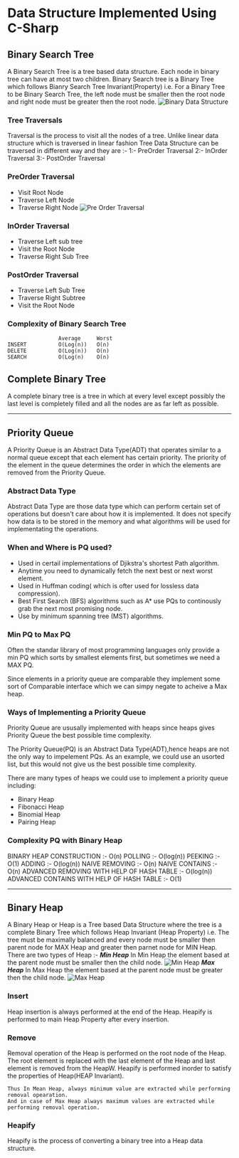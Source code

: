 # Data Structure Implemented Using C-Sharp

## Binary Search Tree 
A Binary Search Tree is a tree based data structure. Each node in binary tree can have at most two children.
Binary Search tree is a Binary Tree which follows Bianry Search Tree Invariant(Property) i.e. For a Binary Tree
to be Binary Search Tree, the left node must be smaller then the root node and right node must be greater then 
the root node.
![Binary Data Structure](https://www.guru99.com/images/1/020820_0600_BinarySearc1.png)

### Tree Traversals
Traversal is the process to visit all the nodes of a tree.
Unlike linear data structure which is traversed in linear fashion
Tree Data Structure can be traversed in different way and they
are :-
1:- PreOrder Traversal
2:- InOrder Traversal
3:- PostOrder Traversal

### PreOrder Traversal
 - Visit Root Node
 - Traverse Left Node
 - Traverse Right Node
 ![Pre Order Traversal](https://austingwalters.com/wp-content/uploads/2014/10/binary-tree-1-pre-order.gif)

### InOrder Traversal
 - Traverse Left sub tree
 - Visit the Root Node
 - Traverse Right Sub Tree

### PostOrder Traversal
  - Traverse Left Sub Tree
  - Traverse Right Subtree
  - Visit the Root Node

### Complexity of Binary Search Tree
                    Average     Worst
    INSERT          O(Log(n))   O(n)
    DELETE          O(Log(n))   O(n)
    SEARCH          O(Log(n)    O(n)

## Complete Binary Tree
A complete binary tree is a tree in which at every level except possibly the last level is completely filled and all the nodes are as far left as possible.

---


## **Priority Queue**
A Priority Queue is an Abstract Data Type(ADT) that operates similar to a normal queue except that each element has certain priority. The priority of the element in the queue determines the order in which the elements are removed from the Priority Queue.

### Abstract Data Type 
Abstract Data Type are those data type which can perform certain set of operations but doesn't care about how it is implemented. It does not specify how data is to be stored in the memory and what algorithms will be used for implementating the operations.

### When and Where is PQ used?
- Used in certail implementations of Djikstra's shortest Path algorithm.
- Anytime you need to dynamically fetch the next best or next worst element.
- Used in Huffman coding( which is ofter used for lossless data compression).
- Best First Search (BFS) algorithms such as A* use PQs to continously grab the next most promising node.
- Use by minimum spanning tree (MST) algorithms.
 
### Min PQ to Max PQ
Often the standar library of most programming languages only provide a min PQ which sorts by smallest elements first, but sometimes we need a MAX PQ.

Since elements in a priority queue are comparable they implement some sort of Comparable interface 
which we can simpy negate to acheive a Max heap.

### Ways of Implementing a Priority Queue
Priority Queue are ususally implemented with heaps since heaps gives Priority Queue the best possible time complexity.

The Priority Queue(PQ) is an Abstract Data Type(ADT),hence heaps are not the only way to impelement PQs. As an example, we could use an usorted list, but this 
would not give us the best possible time complexity.

There are many types of heaps we could use to 
implement a priority queue including:
- Binary Heap
- Fibonacci Heap
- Binomial Heap
- Pairing Heap

### Complexity PQ with Binary Heap
BINARY HEAP CONSTRUCTION :-                     O(n)
POLLING :-                                      O(log(n))
PEEKING :-                                      O(1)
ADDING :-                                       O(log(n))
NAIVE REMOVING :-                               O(n)
NAIVE CONTAINS :-                               O(n)
ADVANCED REMOVING WITH HELP OF HASH TABLE :-    O(log(n))
ADVANCED CONTAINS WITH HELP OF HASH TABLE :-    O(1)

---
## Binary Heap
A Binary Heap or Heap is a Tree based Data Structure where the tree is a complete Binary Tree which follows Heap Invariant (Heap Property) i.e. 
The tree must be maximally balanced and every node must be smaller then parent node for MAX Heap and greater then parnet node for MIN Heap.
There are two types of Heap :- 
***Min Heap*** 
    In Min Heap the element based at the parent node must be smaller then the child node.
![Min Heap](https://media.geeksforgeeks.org/wp-content/uploads/20201106115157/MinHeap.jpg)
***Max Heap***
    In Max Heap the element based at the parent node must be greater then the child node.
![Max Heap](https://media.geeksforgeeks.org/wp-content/uploads/20201106115254/MaxHeap.jpg)
           
### **Insert**
Heap insertion is always performed at the end of the Heap. Heapify is performed to main Heap Property after every insertion.

### **Remove**
Removal operation of the Heap is performed on the root node of the Heap. The root element is replaced with the last element of the Heap and last element is removed from the HeapW. Heapify is performed inorder to satisfy the properties of Heap(HEAP Invariant).


    Thus In Mean Heap, always minimum value are extracted while performing removal opearation.
    And in case of Max Heap always maximum values are extracted while performing removal operation.

### **Heapify**
Heapify is the process of converting a binary tree into a Heap data structure.
